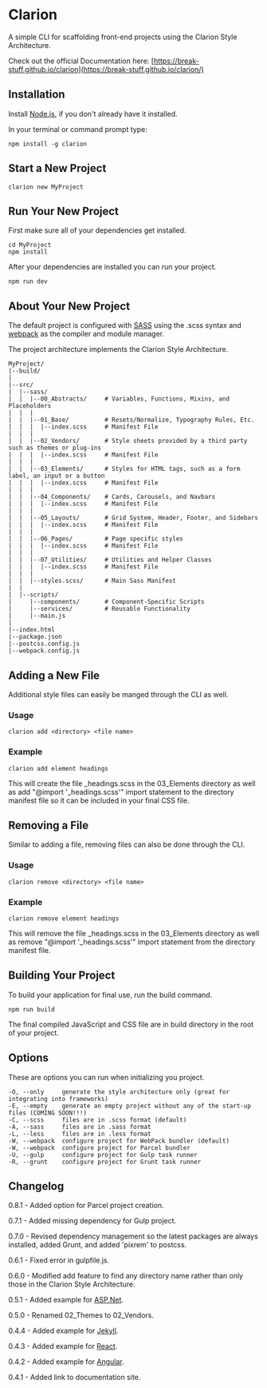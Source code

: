 # Clarion

A simple CLI for scaffolding front-end projects using the Clarion Style Architecture.

Check out the official Documentation here: [https://break-stuff.github.io/clarion](https://break-stuff.github.io/clarion/)


## Installation

Install [Node.js](https://nodejs.org/en/), if you don't already have it installed.

In your terminal or command prompt type:

    npm install -g clarion


## Start a New Project
    clarion new MyProject


## Run Your New Project
First make sure all of your dependencies get installed.

    cd MyProject
    npm install

After your dependencies are installed you can run your project.

    npm run dev

## About Your New Project

The default project is configured with [SASS](http://sass-lang.com/) using the .scss syntax and [webpack](https://webpack.js.org/) as the compiler and module manager.

The project architecture implements the Clarion Style Architecture.

    MyProject/
    |--build/
    |
    |--src/
    |  |--sass/
    |  |  |--00_Abstracts/     # Variables, Functions, Mixins, and Placeholders
    |  |  |
    |  |  |--01_Base/          # Resets/Normalize, Typography Rules, Etc.
    |  |  |  |--index.scss     # Manifest File
    |  |  |
    |  |  |--02_Vendors/       # Style sheets provided by a third party such as themes or plug-ins
    |  |  |  |--index.scss     # Manifest File
    |  |  |
    |  |  |--03_Elements/      # Styles for HTML tags, such as a form label, an input or a button
    |  |  |  |--index.scss     # Manifest File
    |  |  |
    |  |  |--04_Components/    # Cards, Carousels, and Navbars
    |  |  |  |--index.scss     # Manifest File
    |  |  |  
    |  |  |--05_Layouts/       # Grid System, Header, Footer, and Sidebars
    |  |  |  |--index.scss     # Manifest File
    |  |  |
    |  |  |--06_Pages/         # Page specific styles
    |  |  |  |--index.scss     # Manifest File
    |  |  |
    |  |  |--07_Utilities/     # Utilities and Helper Classes
    |  |  |  |--index.scss     # Manifest File
    |  |  |
    |  |  |--styles.scss/      # Main Sass Manifest
    |  |
    |  |--scripts/
    |     |--components/       # Component-Specific Scripts
    |     |--services/         # Reusable Functionality
    |     |--main.js
    |   
    |--index.html
    |--package.json
    |--postcss.config.js
    |--webpack.config.js

## Adding a New File

Additional style files can easily be manged through the CLI as well.

### Usage

    clarion add <directory> <file name>

### Example

    clarion add element headings

This will create the file _headings.scss in the 03_Elements directory as well as add "@import '_headings.scss'" import statement to the directory manifest file so it can be included in your final CSS file.

## Removing a File

Similar to adding a file, removing files can also be done through the CLI.

### Usage

    clarion remove <directory> <file name>

### Example

    clarion remove element headings

This will remove the file _headings.scss in the 03_Elements directory as well as remove "@import '_headings.scss'" import statement from the directory manifest file.

## Building Your Project

To build your application for final use, run the build command.

    npm run build

The final compiled JavaScript and CSS file are in build directory in the root of your project.

## Options

These are options you can run when initializing you project.

    -O, --only     generate the style architecture only (great for integrating into frameworks)
    -E, --empty    generate an empty project without any of the start-up files (COMING SOON!!!)
    -C, --scss     files are in .scss format (default)
    -A, --sass     files are in .sass format
    -L, --less     files are in .less format
    -W, --webpack  configure project for WebPack bundler (default)
    -W, --webpack  configure project for Parcel bundler
    -U, --gulp     configure project for Gulp task runner
    -R, --grunt    configure project for Grunt task runner


## Changelog

0.8.1 - Added option for Parcel project creation.

0.7.1 - Added missing dependency for Gulp project.

0.7.0 - Revised dependency management so the latest packages are always installed, added Grunt, and added 'pixrem' to postcss.

0.6.1 - Fixed error in gulpfile.js.

0.6.0 - Modified add feature to find any directory name rather than only those in the Clarion Style Architecture.

0.5.1 - Added example for [ASP.Net](https://break-stuff.github.io/clarion/examples/aspnet/).

0.5.0 - Renamed 02_Themes to 02_Vendors.

0.4.4 - Added example for [Jekyll](https://break-stuff.github.io/clarion/examples/jekyll/).

0.4.3 - Added example for [React](https://break-stuff.github.io/clarion/examples/react/).

0.4.2 - Added example for [Angular](https://break-stuff.github.io/clarion/examples/angular/).

0.4.1 - Added link to documentation site.


